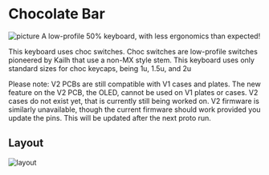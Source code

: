 # Chocolate Bar
![picture](https://i.imgur.com/TREV0NH.jpg)
A low-profile 50% keyboard, with less ergonomics than expected!

This keyboard uses choc switches. Choc switches are low-profile switches pioneered by Kailh that use a non-MX style stem. This keyboard uses only standard sizes for choc keycaps, being 1u, 1.5u, and 2u

Please note: V2 PCBs are still compatible with V1 cases and plates. The new feature on the V2 PCB, the OLED, cannot be used on V1 plates or cases. V2 cases do not exist yet, that is currently still being worked on.
V2 firmware is similarly unavailable, though the current firmware should work provided you update the pins. This will be updated after the next proto run.

## Layout
![layout](https://i.imgur.com/e3e4svh.png)
